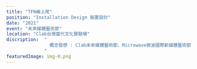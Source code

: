 ```yaml
---
title: "TFN線上爬"
position: "Installation Design 裝置設計"
date: "2021"
event: "未來媒體藝術節"
location: "Clab台灣當代文化實驗場"
discription:  "
                概念發想 : Clab未來媒體藝術節、Microwave微波國際新媒體藝術節
              "
featuredImage: img-0.png
---
```


